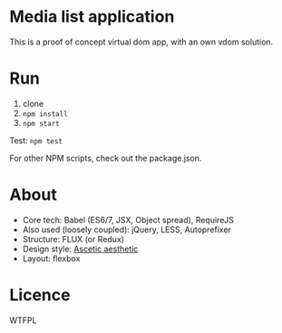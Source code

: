 # Media list application

This is a proof of concept virtual dom app, with an own vdom solution.

# Run

1. clone
2. `npm install`
3. `npm start`

Test: `npm test`

For other NPM scripts, check out the package.json.


# About

- Core tech: Babel (ES6/7, JSX, Object spread), RequireJS
- Also used (loosely coupled): jQuery, LESS, Autoprefixer
- Structure: FLUX (or Redux)
- Design style: [Ascetic aesthetic](https://medium.com/swarm-nyc/complexion-reduction-a-new-trend-in-mobile-design-cef033a0b978#.glbfo4kjh)
- Layout: flexbox

# Licence

WTFPL

